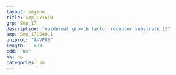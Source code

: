 ```yaml
---
layout: smgene
title: Smp_171640
grp: Smp_17
description: "epidermal growth factor receptor substrate 15"
smp: Smp_171640.1
uniprot: "G4VP80"
length:   639
cdd: "ns"
kk: ns
categories: sm
---
```

